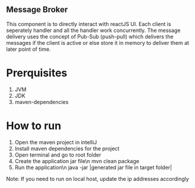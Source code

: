 ## Message Broker

This component is to directly interact with reactJS UI. Each client is seperately handler and all the handler work concurrently. The message delivery uses the concept of Pub-Sub (push-pull) which delivers the messages if the client is active or else store it in memory to deliver them at later point of time.

# Prerquisites
1. JVM
2. JDK
3. maven-dependencies

# How to run
1. Open the maven project in intelliJ
2. Install maven dependencies for the project
3. Open terminal and go to root folder
4. Create the application jar file\n
  mvn clean package
5. Run the application\n
  java -jar |generated jar file in target folder|
  
Note: If you need to run on local host, update the ip addresses accordingly
